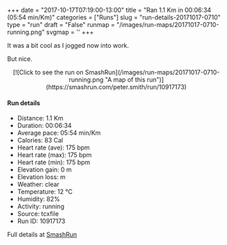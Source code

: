 +++
date = "2017-10-17T07:19:00-13:00"
title = "Ran 1.1 Km in 00:06:34 (05:54 min/Km)"
categories = ["Runs"]
slug = "run-details-20171017-0710"
type = "run"
draft = "False"
runmap = "/images/run-maps/20171017-0710-running.png"
svgmap = '<polyline points="0 82, 1 82, 2 82, 3 81, 4 79, 5 79, 6 78, 6 76, 7 75, 9 73, 11 71, 12 71, 21 73, 31 71, 34 69, 39 67, 41 64, 42 61, 43 60, 45 60, 49 57, 52 56, 56 54, 58 51, 62 49, 67 45, 68 43, 69 42, 73 40, 77 38, 78 37, 80 34, 83 32, 85 29, 89 26, 94 21, 95 20, 96 19, 97 17, 97 17, 99 19, 99 19, 100 21">'
+++

It was a bit cool as I jogged now into work. 

But nice. 

<!--more-->

<center>
[![Click to see the run on SmashRun](/images/run-maps/20171017-0710-running.png "A map of this run")](https://smashrun.com/peter.smith/run/10917173)
</center>

#### Run details

* Distance: 1.1 Km
* Duration: 00:06:34
* Average pace: 05:54 min/Km
* Calories: 83 Cal
* Heart rate (ave): 175 bpm
* Heart rate (max): 175 bpm
* Heart rate (min): 175 bpm
* Elevation gain: 0 m
* Elevation loss:  m
* Weather: clear
* Temperature: 12 &deg;C
* Humidity: 82%
* Activity: running
* Source: tcxfile
* Run ID: 10917173

Full details at [SmashRun](https://smashrun.com/peter.smith/run/10917173)